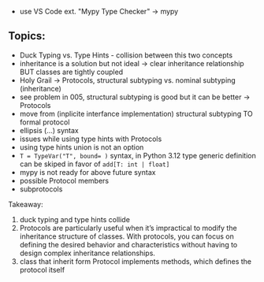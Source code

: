 - use VS Code ext. "Mypy Type Checker" -> mypy 

## Topics:
- Duck Typing vs. Type Hints - collision between this two concepts
- inheritance is a solution but not ideal -> clear inheritance relationship BUT classes are tightly coupled
- Holy Grail -> Protocols, structural subtyping vs. nominal subtyping (inheritance)
- see problem in 005, structural subtyping is good but it can be better -> Protocols
- move from (inplicite interfance implementation) structural subtyping TO formal protocol
- ellipsis (...) syntax
- issues while using type hints with Protocols
- using type hints union is not an option
- `T = TypeVar("T", bound= )` syntax, in Python 3.12 type generic definition can be skiped in favor of `add[T: int | float]`
- mypy is not ready for above future syntax
- possible Protocol members
- subprotocols

Takeaway:
1. duck typing and type hints collide
2. Protocols are particularly useful when it’s impractical to modify the inheritance structure of classes. With protocols, you can focus on defining the desired behavior and characteristics without having to design complex inheritance relationships.
3. class that inherit form Protocol implements methods, which defines the protocol itself